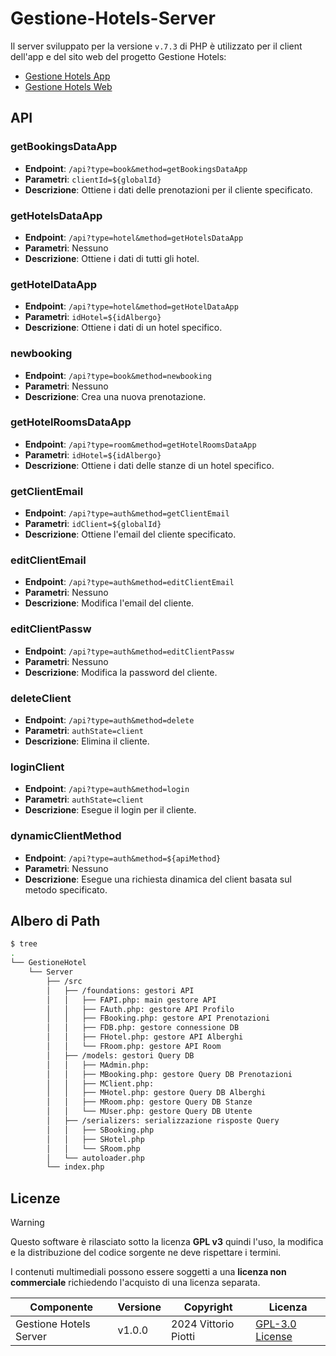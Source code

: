 # Gestione-Hotels-Server



Il server sviluppato per la versione `v.7.3` di PHP  è utilizzato per il client dell'app e del sito web del progetto Gestione Hotels:

 - [Gestione Hotels App](https://github.com/vittorioPiotti/Gestione-Hotels-App)
 - [Gestione Hotels Web](https://github.com/vittorioPiotti/Gestione-Hotels-Web)
## API

### getBookingsDataApp
- **Endpoint**: `/api?type=book&method=getBookingsDataApp`
- **Parametri**: `clientId=${globalId}`
- **Descrizione**: Ottiene i dati delle prenotazioni per il cliente specificato.

### getHotelsDataApp
- **Endpoint**: `/api?type=hotel&method=getHotelsDataApp`
- **Parametri**: Nessuno
- **Descrizione**: Ottiene i dati di tutti gli hotel.

### getHotelDataApp
- **Endpoint**: `/api?type=hotel&method=getHotelDataApp`
- **Parametri**: `idHotel=${idAlbergo}`
- **Descrizione**: Ottiene i dati di un hotel specifico.

### newbooking
- **Endpoint**: `/api?type=book&method=newbooking`
- **Parametri**: Nessuno
- **Descrizione**: Crea una nuova prenotazione.

### getHotelRoomsDataApp
- **Endpoint**: `/api?type=room&method=getHotelRoomsDataApp`
- **Parametri**: `idHotel=${idAlbergo}`
- **Descrizione**: Ottiene i dati delle stanze di un hotel specifico.

### getClientEmail
- **Endpoint**: `/api?type=auth&method=getClientEmail`
- **Parametri**: `idClient=${globalId}`
- **Descrizione**: Ottiene l'email del cliente specificato.

### editClientEmail
- **Endpoint**: `/api?type=auth&method=editClientEmail`
- **Parametri**: Nessuno
- **Descrizione**: Modifica l'email del cliente.

### editClientPassw
- **Endpoint**: `/api?type=auth&method=editClientPassw`
- **Parametri**: Nessuno
- **Descrizione**: Modifica la password del cliente.

### deleteClient
- **Endpoint**: `/api?type=auth&method=delete`
- **Parametri**: `authState=client`
- **Descrizione**: Elimina il cliente.

### loginClient
- **Endpoint**: `/api?type=auth&method=login`
- **Parametri**: `authState=client`
- **Descrizione**: Esegue il login per il cliente.

### dynamicClientMethod
- **Endpoint**: `/api?type=auth&method=${apiMethod}`
- **Parametri**: Nessuno
- **Descrizione**: Esegue una richiesta dinamica del client basata sul metodo specificato.


## Albero di Path 

```bash
$ tree
.
└── GestioneHotel
    └── Server
    	├── /src
    	│   ├── /foundations: gestori API
    	│   │   ├── FAPI.php: main gestore API
    	│   │   ├── FAuth.php: gestore API Profilo
    	│   │   ├── FBooking.php: gestore API Prenotazioni
    	│   │   ├── FDB.php: gestore connessione DB
    	│   │   ├── FHotel.php: gestore API Alberghi
    	│   │   └── FRoom.php: gestore API Room
    	│   ├── /models: gestori Query DB
    	│   │   ├── MAdmin.php: 
    	│   │   ├── MBooking.php: gestore Query DB Prenotazioni
    	│   │   ├── MClient.php: 
    	│   │   ├── MHotel.php: gestore Query DB Alberghi
    	│   │   ├── MRoom.php: gestore Query DB Stanze
    	│   │   └── MUser.php: gestore Query DB Utente
    	│   ├── /serializers: serializzazione risposte Query
    	│   │   ├── SBooking.php
    	│   │   ├── SHotel.php
    	│   │   └── SRoom.php
    	│   └── autoloader.php
    	└── index.php

```


## Licenze

> [!WARNING]
> Questo software è rilasciato sotto la licenza **GPL v3** quindi l'uso, la modifica e la distribuzione del codice sorgente ne deve rispettare i termini.
> 
> I contenuti multimediali possono essere soggetti a una **licenza non commerciale** richiedendo l'acquisto di una licenza separata.


| Componente         | Versione  | Copyright                         | Licenza                                                       |
|--------------------|-----------|-----------------------------------|---------------------------------------------------------------|
| Gestione Hotels Server | v1.0.0    | 2024 Vittorio Piotti              | [GPL-3.0 License](https://github.com/vittorioPiotti/Gestione-Hotels-Server/blob/main/LICENSE.md) |
